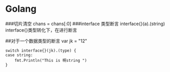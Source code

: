 # Golang
###切片清空  	chans = chans[:0]
###interface 类型断言 interface{}(a).(string) interface{}类型转化下，在进行断言

##对于一个数据类型的断言
var jk = "12"

	switch interface{}(jk).(type) {
	case string:
		fmt.Println("This is 啊string ")
	}

